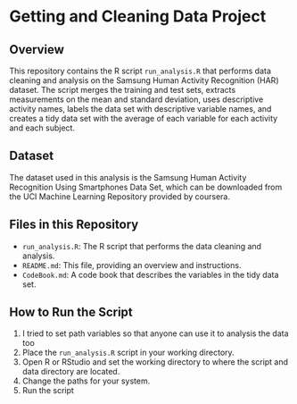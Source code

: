 # Getting and Cleaning Data Project

## Overview
This repository contains the R script `run_analysis.R` that performs data cleaning and analysis on the Samsung Human Activity Recognition (HAR) dataset. 
The script merges the training and test sets, extracts measurements on the mean and standard deviation, uses descriptive activity names, labels the data set with descriptive variable names,
and creates a tidy data set with the average of each variable for each activity and each subject.

## Dataset
The dataset used in this analysis is the Samsung Human Activity Recognition Using Smartphones Data Set, 
which can be downloaded from the UCI Machine Learning Repository provided by coursera. 

## Files in this Repository
- `run_analysis.R`: The R script that performs the data cleaning and analysis.
- `README.md`: This file, providing an overview and instructions.
- `CodeBook.md`: A code book that describes the variables in the tidy data set.

## How to Run the Script
1. I tried to set path variables so that anyone can use it to analysis the data too
2. Place the `run_analysis.R` script in your working directory.
3. Open R or RStudio and set the working directory to where the script and data directory are located.
4. Change the paths for your system. 
5. Run the script 
